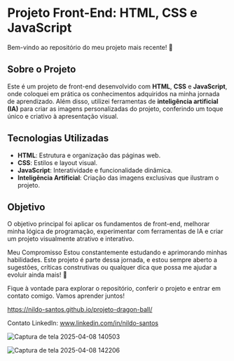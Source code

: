 # Projeto Front-End: HTML, CSS e JavaScript

Bem-vindo ao repositório do meu projeto mais recente! 🎉

## Sobre o Projeto
Este é um projeto de front-end desenvolvido com **HTML**, **CSS** e **JavaScript**, onde coloquei em prática os conhecimentos adquiridos na minha jornada de aprendizado.
Além disso, utilizei ferramentas de **inteligência artificial (IA)** para criar as imagens personalizadas do projeto, conferindo um toque único e criativo à apresentação visual.

## Tecnologias Utilizadas
- **HTML**: Estrutura e organização das páginas web.
- **CSS**: Estilos e layout visual.
- **JavaScript**: Interatividade e funcionalidade dinâmica.
- **Inteligência Artificial**: Criação das imagens exclusivas que ilustram o projeto.

## Objetivo
O objetivo principal foi aplicar os fundamentos de front-end, melhorar minha lógica de programação, experimentar com ferramentas de IA e criar um projeto visualmente atrativo e interativo.

Meu Compromisso
Estou constantemente estudando e aprimorando minhas habilidades. Este projeto é parte dessa jornada, e estou sempre aberto a sugestões, críticas construtivas ou qualquer dica que possa me ajudar a evoluir ainda mais! 🚀

Fique à vontade para explorar o repositório, conferir o projeto e entrar em contato comigo. Vamos aprender juntos!

https://nildo-santos.github.io/projeto-dragon-ball/

Contato
LinkedIn: www.linkedin.com/in/nildo-santos

![Captura de tela 2025-04-08 140503](https://github.com/user-attachments/assets/b06a24bf-adc2-49f7-9a13-18d2bc005df6)


![Captura de tela 2025-04-08 142206](https://github.com/user-attachments/assets/d17d80a1-4308-40ff-acae-ce5bbd8eb055)
